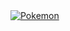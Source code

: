 <div class='tableauPlaceholder' id='viz1499253223926' style='position: relative'><noscript><a href='https:&#47;&#47;www.kaggle.com&#47;abcsds&#47;pokemon'><img alt='Pokemon ' src='https:&#47;&#47;public.tableau.com&#47;static&#47;images&#47;Po&#47;Pocemons&#47;Pokemon&#47;1_rss.png' style='border: none' /></a></noscript><object class='tableauViz'  style='display:none;'><param name='host_url' value='https%3A%2F%2Fpublic.tableau.com%2F' /> <param name='site_root' value='' /><param name='name' value='Pocemons&#47;Pokemon' /><param name='tabs' value='no' /><param name='toolbar' value='yes' /><param name='static_image' value='https:&#47;&#47;public.tableau.com&#47;static&#47;images&#47;Po&#47;Pocemons&#47;Pokemon&#47;1.png' /> <param name='animate_transition' value='yes' /><param name='display_static_image' value='yes' /><param name='display_spinner' value='yes' /><param name='display_overlay' value='yes' /><param name='display_count' value='yes' /></object></div>                
